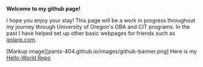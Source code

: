 


 **Welcome to my github page!**

I hope you enjoy your stay! This page will be a work in progress throughout my journey through University of Oregon's OBA and CIT programs.
In the past I have helped set up other basic webpages for friends such as [golarp.com](http://golarp.com).

[Markup image][pants-404.github.io/images/github-banner.png]
Here is my  [Hello-World Repo](https://github.com/pants-404/hello-world.git)
